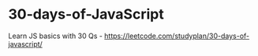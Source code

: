 # 30-days-of-JavaScript
Learn JS basics with 30 Qs - https://leetcode.com/studyplan/30-days-of-javascript/
